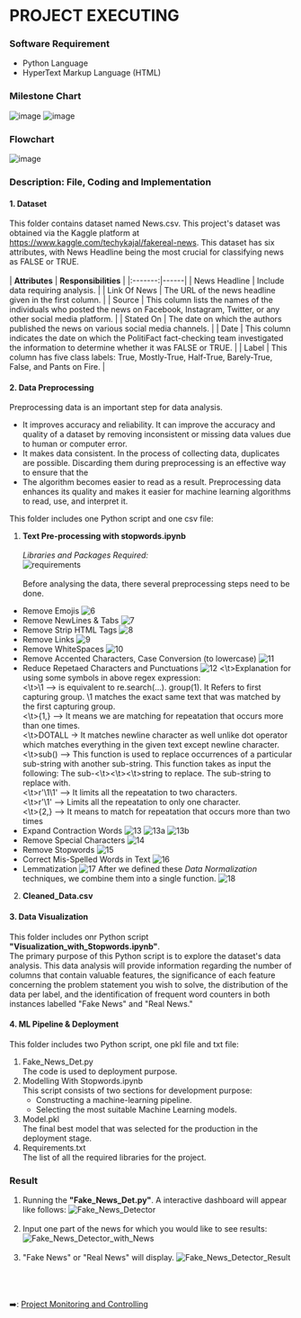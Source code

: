 # PROJECT EXECUTING
### Software Requirement
- Python Language
- HyperText Markup Language (HTML)
### Milestone Chart
![image](https://user-images.githubusercontent.com/121302293/210191661-11d5ba9b-ee47-4303-96da-350fb4d15008.png)
![image](https://user-images.githubusercontent.com/121302293/210191700-9b3de5f3-b6f6-49c0-977d-d8e088721823.png)
### Flowchart
![image](https://user-images.githubusercontent.com/121302293/210193305-fb737e10-c070-49f5-9174-3b758c3a8be4.png)
### Description: File, Coding and Implementation
#### 1. Dataset  
This folder contains dataset named News.csv. This project's dataset was obtained via the Kaggle platform at https://www.kaggle.com/techykajal/fakereal-news. This dataset has six attributes, with News Headline being the most crucial for classifying news as FALSE or TRUE.<br><br>
| **Attributes** | **Responsibilities** |
|:-------:|------|
| News Headline | Include data requiring analysis. |
| Link Of News | The URL of the news headline given in the first column. |
| Source | This column lists the names of the individuals who posted the news on Facebook,  Instagram, Twitter, or any other social media platform. |
| Stated On | The date on which the authors published the news on various social media channels. |
| Date | This column indicates the date on which the PolitiFact fact-checking team investigated the information to determine whether it was FALSE or TRUE. |
| Label | This column has five class labels: True, Mostly-True, Half-True, Barely-True, False, and Pants on Fire. |
#### 2. Data Preprocessing
Preprocessing data is an important step for data analysis. 
<ul><li>It improves accuracy and reliability. It can improve the accuracy and quality of a dataset by removing inconsistent or missing data values due to human or computer error.</li><li>It makes data consistent. In the process of collecting data, duplicates are possible. Discarding them during preprocessing is an effective way to ensure that the <data values for analysis are consistent, allowing the results to be as accurate as possible.</li><li>The algorithm becomes easier to read as a result. Preprocessing data enhances its quality and makes it easier for machine learning algorithms to read, use, and interpret it.</li></ul>
This folder includes one Python script and one csv file:<br>

1. **Text Pre-processing with stopwords.ipynb** <br><br>
*Libraries and Packages Required:* <br>
![requirements](https://user-images.githubusercontent.com/121302293/210123593-8c25e0da-a828-4858-83db-58ec1813fe78.png)<br><br>
Before analysing the data, there several preprocessing steps need to be done.
* Remove Emojis 
![6](https://user-images.githubusercontent.com/121302293/210193860-2b20f148-db92-4880-8f24-f6f7ef59ca2a.png)
* Remove NewLines & Tabs
![7](https://user-images.githubusercontent.com/121302293/210193956-c59727f9-e47b-40d7-8c0a-efc6dc29a916.png)
* Remove Strip HTML Tags
![8](https://user-images.githubusercontent.com/121302293/210193968-6fafdeda-c3fa-4f95-ba9e-59c30694f37c.png)
* Remove Links
![9](https://user-images.githubusercontent.com/121302293/210193976-13c05d11-61fb-481c-948e-3f391099bd58.png)
* Remove WhiteSpaces
![10](https://user-images.githubusercontent.com/121302293/210193991-05ea8984-d166-40bf-92de-5b39bdf98b25.png)
* Remove Accented Characters, Case Conversion (to lowercase)
![11](https://user-images.githubusercontent.com/121302293/210194023-b49e21a9-f7ea-439c-9574-97ca157e7b8c.png)
* Reduce Repetaed Characters and Punctuations
![12](https://user-images.githubusercontent.com/121302293/210194045-2f5237ff-3e6c-4369-9bd1-bd510d37c57f.png)
<\t>Explanation for using some symbols in above regex expression:<br>
<\t>\1 —> is equivalent to re.search(...). group(1). It Refers to first capturing group. \1 matches the exact same text that was matched by the first capturing group.<br>
<\t>{1,} --> It means we are matching for repeatation that occurs more than one times.<br>
<\t>DOTALL -> It matches newline character as well unlike dot operator which matches everything in the given text except newline character.<br>
<\t>sub() --> This function is used to replace occurrences of a particular sub-string with another sub-string. This function takes as input the following: The sub-<\t><\t><\t>string to replace. The sub-string to replace with.<br>
<\t>r'\1\1' --> It limits all the repeatation to two characters.<br>
<\t>r'\1' --> Limits all the repeatation to only one character.<br>
<\t>{2,} --> It means to match for repeatation that occurs more than two times
* Expand Contraction Words
![13](https://user-images.githubusercontent.com/121302293/210194064-3cc9e25d-d31e-47e6-b883-933719fffede.png)
![13a](https://user-images.githubusercontent.com/121302293/210194069-440dc9d5-447f-435b-a70e-01fa6e823884.png)
![13b](https://user-images.githubusercontent.com/121302293/210194298-fe2203f4-040d-421c-9f30-4d0025c3136b.png)
* Remove Special Characters
![14](https://user-images.githubusercontent.com/121302293/210194089-c04f673d-7833-43e6-b5ca-44686d7d2342.png)
* Remove Stopwords
![15](https://user-images.githubusercontent.com/121302293/210194099-6d0e2238-0dbe-4982-a2a8-366fdceeaa62.png)
* Correct Mis-Spelled Words in Text
![16](https://user-images.githubusercontent.com/121302293/210194107-68d523e2-2b0a-451e-ab2b-eb56ef5615e6.png)
* Lemmatization
![17](https://user-images.githubusercontent.com/121302293/210194110-e6580fa9-906d-4e7f-a688-2998a90553b8.png)
After we defined these *Data Normalization* techniques, we combine them into a single function.
![18](https://user-images.githubusercontent.com/121302293/210194152-0b3cafc6-3895-4224-bc98-716938830129.png)
2. **Cleaned_Data.csv**

#### 3. Data Visualization
This folder includes  onr Python script **"Visualization_with_Stopwords.ipynb"**. <br>
The primary purpose of this Python script is to explore the dataset's data analysis. This data analysis will provide information regarding the number of columns that contain valuable features, the significance of each feature concerning the problem statement you wish to solve, the distribution of the data per label, and the identification of frequent word counters in both instances labelled "Fake News" and "Real News."
#### 4. ML Pipeline & Deployment
This folder includes two Python script, one pkl file and txt file:
1. Fake_News_Det.py<br> 
The code is used to deployment purpose.
2. Modelling With Stopwords.ipynb<br>
This script consists of two sections for development purpose:<br> 
    * Constructing a machine-learning pipeline.<br>
    * Selecting the most suitable Machine Learning models.
3. Model.pkl<br>
The final best model that was selected for the production in the deployment stage. 
4. Requirements.txt<br>
The list of all the required libraries for the project.
### Result <br>
1. Running the **"Fake_News_Det.py"**. A interactive dashboard will appear like follows:
![Fake_News_Detector](https://user-images.githubusercontent.com/121302293/210138580-2aa39285-455c-4b69-8f8a-a688eb45b27f.png) <br><br>
2. Input one part of the news for which you would like to see results:
![Fake_News_Detector_with_News](https://user-images.githubusercontent.com/121302293/210138594-dc5e1669-65d4-458a-8f4f-a305d28eb7e8.png)<br><br>
3. "Fake News" or "Real News" will display. 
![Fake_News_Detector_Result](https://user-images.githubusercontent.com/121302293/210138601-cb5018cd-4c9d-45a6-8e31-056fc4094fdb.png)

&nbsp;<br>
&nbsp;<br>
&nbsp;<br>
:arrow_right:: [Project Monitoring and Controlling](https://github.com/FilleHeureuse/Fake-News-Detection-System/blob/main/Project%20Management%20Plan%20(PMP)/V.%20Project%20Monitoring%20and%20Controlling.md)
